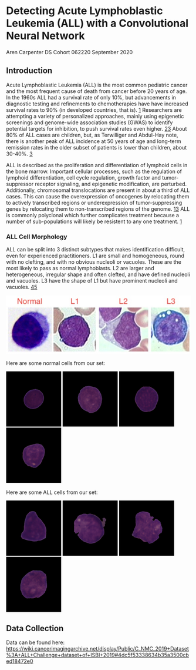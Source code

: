 # Detecting Acute Lymphoblastic Leukemia (ALL) with a Convolutional Neural Network

Aren Carpenter 
DS Cohort 062220
September 2020

## Introduction

Acute Lymphoblastic Leukemia (ALL) is the most common pediatric cancer and the most frequent cause of death from cancer before 20 years of age. In the 1960s ALL had a survival rate of only 10%, but advancements in diagnostic testing and refinements to chemotherapies have have increased survival rates to 90% (in developed countries, that is). [1](https://www.nejm.org/doi/full/10.1056/NEJMra1400972) Researchers are attempting a variety of personalized approaches, mainly using epigenetic screenings and genome-wide association studies (GWAS) to identify potential targets for inhibition, to push survival rates even higher. [2](https://www.ncbi.nlm.nih.gov/pmc/articles/PMC4567699/)[3](https://www.nature.com/articles/bcj201753) About 80% of ALL cases are children, but, as Terwilliger and Abdul-Hay note, there is another peak of ALL incidence at 50 years of age and long-term remission rates in the older subset of patients is lower than children, about 30-40%. [3](https://www.nature.com/articles/bcj201753)

ALL is described as the proliferation and differentiation of lymphoid cells in the bone marrow. Important cellular processes, such as the regulation of lymphoid differentiation, cell cycle regulation, growth factor and tumor-suppressor receptor signaling, and epigenetic modification, are perturbed. Additionally, chromosomal translocations are present in about a third of ALL cases. This can cause the overexpression of  oncogenes by relocating them to actively transcribed regions or underexpression of tumor-suppressing genes by relocating them to non-transcribed regions of the genome. [1](https://www.nejm.org/doi/full/10.1056/NEJMra1400972)[3](https://www.nature.com/articles/bcj201753) ALL is commonly polyclonal which further complicates treatment because a number of sub-populations will likely be resistent to any one treatment. [1](https://www.nejm.org/doi/full/10.1056/NEJMra1400972)

### ALL Cell Morphology

ALL can be split into 3 distinct subtypes that makes identification difficult, even for experienced practitioners. L1 are small and homogeneous, round with no clefting, and with no obvious nucleoli or vacuoles. These are the most likely to pass as normal lymphoblasts. L2 are larger and heterogeneous, irregular shape and often clefted, and have defined nucleoli and vacuoles. L3 have the shape of L1 but have prominent nucleoli and vacuoles. [4](https://www.ncbi.nlm.nih.gov/pmc/articles/PMC4335145/)[5](http://piurilabs.di.unimi.it/Papers/cimsa_2005.pdf)

![](Images/FAB.jpeg)

Here are some normal cells from our set:

<p float="left">
  <img src="Images/normal_1.bmp" width="150" />
  <img src="Images/normal_2.bmp" width="150" /> 
  <img src="Images/normal_3.bmp" width="150" />
  <img src="Images/normal_4.bmp" width="150" />
</p>

Here are some ALL cells from our set:
<p float="left">
  <img src="Images/all_1.bmp" width="150" />
  <img src="Images/all_2.bmp" width="150" /> 
  <img src="Images/all_3.bmp" width="150" />
  <img src="Images/all_4.bmp" width="150" />
</p>

## Data Collection

Data can be found here:
https://wiki.cancerimagingarchive.net/display/Public/C_NMC_2019+Dataset%3A+ALL+Challenge+dataset+of+ISBI+2019#4dc5f53338634b35a3500cbed18472e0

